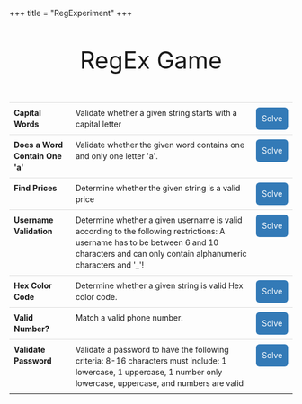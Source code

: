 +++
title = "RegExperiment"
+++
<style>
  .list-of-questions__item{
    padding: 8px;
    line-height: 1.42857143;
    vertical-align: top;
    border-top: 1px solid #ddd
  }
  .list-of-questions__row: hover{
    background-color: #f5f5f5
  }
  .list-of-questions{
    border-collapse: collapse;
    margin: auto;
    font-size: 1.4rem;
    width: 100%
  }
  html{
    font-size: 10px;
    font-family: "Helvetica Neue", Helvetica, Arial, sans-serif
  }
  .nav-bar{
    font-size: 16px;
  }
  .footer {
    font-size: 16px;
  }
  .content-wrapper{
    margin: auto;
    position: relative
  }
  .page-title{
    font-size: 3em;
    font-weight: normal;
    margin-top: 5rem;
    margin-bottom: 0px
  }
  .page-discription__details{
    font-size: 1.4em;
    margin-top: 1em;
    text-align: left
  }
  .page-discription__title{
    margin: auto;
    margin-top: 8rem;
    font-size: 3em;
    font-weight: normal;
    text-align: left
  }
  .button{
    color: #fff;
    font-size: 1.4rem;
    background-color: #337ab7;
    border-color: #2e6da4;
    border-width: 1px;
    border-radius: 6px;
    padding: 1rem;
    cursor: pointer;
    width: 100px;
    width: fit-content;
    float: right
  }
  .button--back{
    margin-top: -3em
  }
  .page-header{
    margin: auto;
    text-align: center
  }
  .page-header__home{
    margin: 5rem
  }
  .regex-input{
    margin: auto;
    margin-top: 7em;
    text-align: center
  }
  .regex-input__boarder{
    font-size: 6em
  }
  .regex-solution{
    font-size: 1.4em;
    padding: .6em 1.2em;
    margin: 1em;
    width: 25em;
    vertical-align: bottom
  }
  .result-msg{
    font-size: 1.4em;
    margin-top: 7em;
    font-style: italic
  }
  .desired-output{
    max-width: 60%;
    margin: auto;
    width: fit-content;
    display: flex;
    font-size: 1.4rem
  }
  .desired-output__title{
    padding: 1em;
    padding-left: 0;
    font-size: 2.4rem
  }
  .should-match{
    padding-right: 6em
  }
  .should-not-match{
    padding-left: 6em
  }
  .should-match-string,.should-not-match-string{
    padding-top: 1em;
    padding-left: 1em;
    font-size: 1.4rem
  }
  .should-match-string{
    color: green
  }
  .should-not-match-string{
    color: red
  }

</style>

<div class="content-wrapper">
  <h1 class="page-title page-header page-header__home">RegEx Game</h1>
  <table class="list-of-questions">
    <tbody><tr class="list-of-questions__row">
      <td class="list-of-questions__item"><strong>Capital Words</strong></td>
      <td class="list-of-questions__item">Validate whether a given string starts with a capital letter</td>
      <td class="list-of-questions__item">
        <a href="capital_words">
          <div class="button">Solve</div>
        </a>
      </td>
    </tr>
    <tr class="list-of-questions__row">
      <td class="list-of-questions__item"><strong>Does a Word Contain One 'a'</strong></td>
      <td class="list-of-questions__item">Validate whether the given word contains one and only one letter 'a'.</td>
      <td class="list-of-questions__item">
        <a href="one_a">
          <div class="button">Solve</div>
        </a>
      </td>
    </tr>
    <tr class="list-of-questions__row">
      <td class="list-of-questions__item"><strong>Find Prices</strong></td>
      <td class="list-of-questions__item">Determine whether the given string is a valid price</td>
      <td class="list-of-questions__item">
        <a href="find_prices">
          <div class="button">Solve</div>
        </a>
      </td>
    </tr>
    <tr class="list-of-questions__row">
      <td class="list-of-questions__item"><strong>Username Validation</strong></td>
      <td class="list-of-questions__item">Determine whether a given username is valid according to the following restrictions: A username has to be between 6 and 10 characters and can only contain alphanumeric characters and '_'!</td>
      <td class="list-of-questions__item">
        <a href="username_validation">
          <div class="button">Solve</div>
        </a>
      </td>
    </tr>
    <tr class="list-of-questions__row">
      <td class="list-of-questions__item"><strong>Hex Color Code</strong></td>
      <td class="list-of-questions__item">Determine whether a given string is valid Hex color code.</td>
      <td class="list-of-questions__item">
        <a href="hex_color_code">
          <div class="button">Solve</div>
        </a>
      </td>
    </tr>
    <tr class="list-of-questions__row">
      <td class="list-of-questions__item"><strong>Valid Number?</strong></td>
      <td class="list-of-questions__item">Match a valid phone number.</td>
      <td class="list-of-questions__item">
        <a href="valid_number">
          <div class="button">Solve</div>
        </a>
      </td>
    </tr>
    <tr class="list-of-questions__row">
      <td class="list-of-questions__item"><strong>Validate Password</strong></td>
      <td class="list-of-questions__item">Validate a password to have the following criteria: 8-16 characters must include: 1 lowercase, 1 uppercase, 1 number only lowercase, uppercase, and numbers are valid</td>
      <td class="list-of-questions__item">
        <a href="validate_password">
          <div class="button">Solve</div>
        </a>
      </td>
    </tr>
  </tbody></table>
</div>
